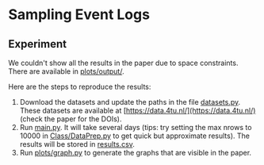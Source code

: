# Sampling Event Logs
## Experiment
We couldn't show all the results in the paper due to space constraints. There are available in [plots/output/](plots/output/).

Here are the steps to reproduce the results: 
1. Download the datasets and update the paths in the file [datasets.py](datasets.py). These datasets are available at [https://data.4tu.nl/](https://data.4tu.nl/) (check the paper for the DOIs).
2. Run [main.py](main.py). It will take several days (tips: try setting the max nrows to 10000 in [Class/DataPrep.py](Class/DataPrep.py) to get quick but approximate results). The results will be stored in [results.csv](results.csv).
3. Run [plots/graph.py](plots/graph.py) to generate the graphs that are visible in the paper.

